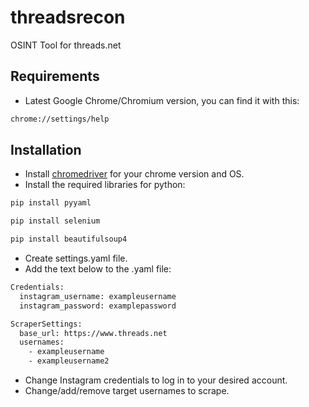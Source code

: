 # threadsrecon
OSINT Tool for threads.net

## Requirements

- Latest Google Chrome/Chromium version, you can find it with this:
```bash
chrome://settings/help
```

## Installation
- Install [chromedriver](https://sites.google.com/chromium.org/driver/downloads) for your chrome version and OS.
- Install the required libraries for python:
```bash
pip install pyyaml
```
```bash
pip install selenium
```
```bash
pip install beautifulsoup4
```
- Create settings.yaml file.
- Add the text below to the .yaml file:
```bash
Credentials:
  instagram_username: exampleusername
  instagram_password: examplepassword

ScraperSettings:
  base_url: https://www.threads.net
  usernames:
    - exampleusername
    - exampleusername2
```
- Change Instagram credentials to log in to your desired account.
- Change/add/remove target usernames to scrape.